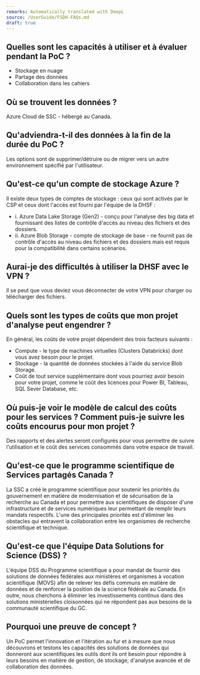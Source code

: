 ```yaml
---
remarks: Automatically translated with DeepL
source: /UserGuide/FSDH-FAQs.md
draft: true
---
```


## Quelles sont les capacités à utiliser et à évaluer pendant la PoC ?
- Stockage en nuage
- Partage des données
- Collaboration dans les cahiers

## Où se trouvent les données ?
Azure Cloud de SSC - hébergé au Canada.

## Qu'adviendra-t-il des données à la fin de la durée du PoC ?
Les options sont de supprimer/détruire ou de migrer vers un autre environnement spécifié par l'utilisateur.

## Qu'est-ce qu'un compte de stockage Azure ?
Il existe deux types de comptes de stockage : ceux qui sont activés par le CSP et ceux dont l'accès est fourni par l'équipe de la DHSF :
  - i. Azure Data Lake Storage (Gen2) - conçu pour l'analyse des big data et fournissant des listes de contrôle d'accès au niveau des fichiers et des dossiers.
  - ii. Azure Blob Storage - compte de stockage de base - ne fournit pas de contrôle d'accès au niveau des fichiers et des dossiers mais est requis pour la compatibilité dans certains scénarios.

## Aurai-je des difficultés à utiliser la DHSF avec le VPN ?
Il se peut que vous deviez vous déconnecter de votre VPN pour charger ou télécharger des fichiers.

## Quels sont les types de coûts que mon projet d'analyse peut engendrer ?
En général, les coûts de votre projet dépendent des trois facteurs suivants :
  - Compute - le type de machines virtuelles (Clusters Databricks) dont vous avez besoin pour le projet.
  - Stockage - la quantité de données stockées à l'aide du service Blob Storage.
  - Coût de tout service supplémentaire dont vous pourriez avoir besoin pour votre projet, comme le coût des licences pour Power BI, Tableau, SQL Sever Database, etc.

## Où puis-je voir le modèle de calcul des coûts pour les services ? Comment puis-je suivre les coûts encourus pour mon projet ?
Des rapports et des alertes seront configurés pour vous permettre de suivre l'utilisation et le coût des services consommés dans votre espace de travail.

## Qu'est-ce que le programme scientifique de Services partagés Canada ?
La SSC a créé le programme scientifique pour soutenir les priorités du gouvernement en matière de modernisation et de sécurisation de la recherche au Canada et pour permettre aux scientifiques de disposer d'une infrastructure et de services numériques leur permettant de remplir leurs mandats respectifs. L'une des principales priorités est d'éliminer les obstacles qui entravent la collaboration entre les organismes de recherche scientifique et technique.

## Qu'est-ce que l'équipe Data Solutions for Science (DSS) ?
L'équipe DSS du Programme scientifique a pour mandat de fournir des solutions de données fédérales aux ministères et organismes à vocation scientifique (MOVS) afin de relever les défis communs en matière de données et de renforcer la position de la science fédérale au Canada. En outre, nous cherchons à éliminer les investissements continus dans des solutions ministérielles cloisonnées qui ne répondent pas aux besoins de la communauté scientifique du GC.  

## Pourquoi une preuve de concept ?
Un PoC permet l'innovation et l'itération au fur et à mesure que nous découvrons et testons les capacités des solutions de données qui donneront aux scientifiques les outils dont ils ont besoin pour répondre à leurs besoins en matière de gestion, de stockage, d'analyse avancée et de collaboration des données.
